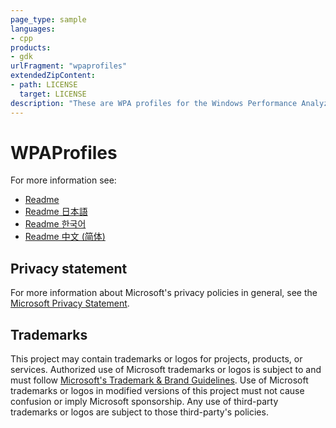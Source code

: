 ```yaml
---
page_type: sample
languages:
- cpp
products:
- gdk
urlFragment: "wpaprofiles"
extendedZipContent:
- path: LICENSE
  target: LICENSE
description: "These are WPA profiles for the Windows Performance Analyzer tool."
---
```


# WPAProfiles

For more information see: 
- [Readme](https://github.com/microsoft/Xbox-GDK-Samples/blob/main/Samples/Tools/WPAProfiles/readme_en-us.md)
- [Readme 日本語](https://github.com/microsoft/Xbox-GDK-Samples/blob/main/Samples/Tools/WPAProfiles/readme_ja-jp.md)
- [Readme 한국어](https://github.com/microsoft/Xbox-GDK-Samples/blob/main/Samples/Tools/WPAProfiles/readme_ko-kr.md)
- [Readme 中文 (简体)](https://github.com/microsoft/Xbox-GDK-Samples/blob/main/Samples/Tools/WPAProfiles/readme_zh-cn.md)

## Privacy statement

For more information about Microsoft's privacy policies in general, see the [Microsoft Privacy Statement](https://privacy.microsoft.com/privacystatement/).

## Trademarks

This project may contain trademarks or logos for projects, products, or services. Authorized use of Microsoft trademarks or logos is subject to and must follow [Microsoft's Trademark & Brand Guidelines](https://www.microsoft.com/en-us/legal/intellectualproperty/trademarks/usage/general). Use of Microsoft trademarks or logos in modified versions of this project must not cause confusion or imply Microsoft sponsorship. Any use of third-party trademarks or logos are subject to those third-party's policies.
